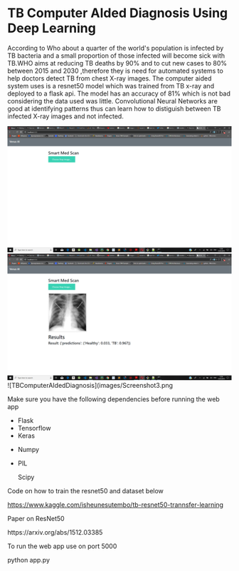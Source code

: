 # TB Computer AIded Diagnosis Using Deep Learning

<p>According to Who about a quarter of the world's population is infected by TB bacteria  and a small proportion of those infected will become sick with TB.WHO aims at reducing TB deaths by 90% and to cut new cases to 80% between 2015 and 2030 ,therefore they is need for automated systems to help doctors detect TB from chest X-ray images. The computer aided system uses is a resnet50 model which was trained from TB x-ray and deployed to a flask api. The model has an accuracy of 81% which is not bad considering the data used was little. Convolutional Neural Networks are good at identifying patterns thus can learn how to distiguish between TB infected X-ray images and not infected. </p>


![TBComputerAIdedDiagnosis](images/Screenshot1.png)
![TBComputerAIdedDiagnosis](images/Screenshot2.png)
![TBComputerAIdedDiagnosis](images/Screenshot3.png

<p> Make sure you have the following dependencies before running the web app</p>

<ul>

<li>Flask</li>
<li>Tensorflow</li>
<li>Keras</p>
<li>Numpy</p>
<li>PIL</p>
<p>Scipy</p>

</ul>

<p>Code on how to train the resnet50 and dataset below  </p>

https://www.kaggle.com/isheunesutembo/tb-resnet50-trannsfer-learning

<p>Paper on ResNet50</p>
https://arxiv.org/abs/1512.03385

<p>To run the web app use on port 5000 </p>

<p> python app.py </p>
